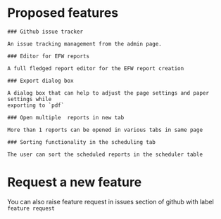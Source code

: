 # Proposed features
```text
### Github issue tracker

An issue tracking management from the admin page. 
```

```text
### Editor for EFW reports

A full fledged report editor for the EFW report creation
```

```text
### Export dialog box

A dialog box that can help to adjust the page settings and paper settings while
exporting to `pdf`
```

```text
### Open multiple  reports in new tab

More than 1 reports can be opened in various tabs in same page
```

```text
### Sorting functionality in the scheduling tab

The user can sort the scheduled reports in the scheduler table
```





# Request a new feature 
 
You can also raise feature request in issues section of github with label `feature request`